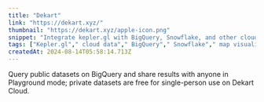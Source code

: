 ```yaml
---
title: "Dekart"
link: "https://dekart.xyz/"
thumbnail: "https://dekart.xyz/apple-icon.png"
snippet: "Integrate kepler.gl with BigQuery, Snowflake, and other cloud databases. Create immersive GPU-powered map visualizations using Geospatial SQL. Share cloud-based maps securely, with live updates and collaboration."
tags: ["Kepler.gl"," cloud data"," BigQuery"," Snowflake"," map visualisation"," geospatial SQL"," Athena"," Postgres"," database"]
createdAt: 2024-08-14T05:58:14.713Z
---
```

Query public datasets on BigQuery and share results with anyone in Playground mode; private datasets are free for single-person use on Dekart Cloud.
